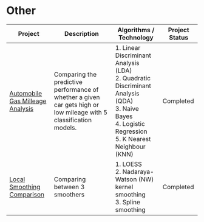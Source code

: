 # Other

| Project | Description | Algorithms / Technology | Project Status |
| --- | --- | --- | --- |
| [Automobile Gas Milleage Analysis ](https://github.com/yovalishere/Other/tree/main/Automobile%20Gas%20Milleage%20Analysis) | Comparing the predictive performance of whether a given car gets high or low mileage with 5 classification models. | 1. Linear Discriminant Analysis (LDA)<br> 2. Quadratic Discriminant Analysis (QDA)<br> 3. Naive Bayes<br> 4. Logistic Regression<br> 5. K Nearest Neighbour (KNN) | Completed |
| [Local Smoothing Comparison](https://github.com/yovalishere/Other/tree/main/Local%20Smoothing%20Comparison) | Comparing between 3 smoothers | 1. LOESS <br> 2. Nadaraya-Watson (NW) kernel smoothing <br> 3. Spline smoothing | Completed
